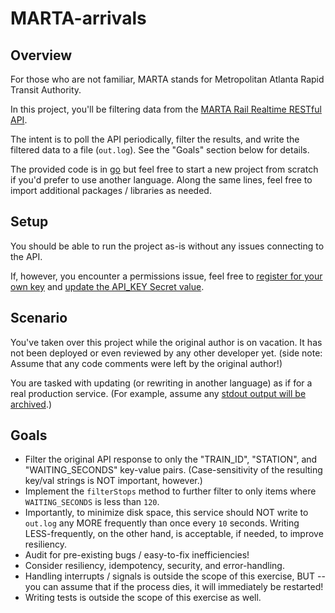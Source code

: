 # MARTA-arrivals

## Overview

For those who are not familiar, MARTA stands for Metropolitan Atlanta Rapid Transit Authority.

In this project, you'll be filtering data from the [MARTA Rail Realtime RESTful API](https://www.itsmarta.com/app-developer-resources.aspx).

The intent is to poll the API periodically, filter the results, and write the filtered data to a file (`out.log`). See the "Goals" section below for details.

The provided code is in [go](https://golang.org/) but feel free to start a new project from scratch if you'd prefer to use another language. Along the same lines, feel free to import additional packages / libraries as needed.

## Setup

You should be able to run the project as-is without any issues connecting to the API.

If, however, you encounter a permissions issue, feel free to [register for your own key](https://www.itsmarta.com/developer-reg-rtt.aspx) and [update the API_KEY Secret value](https://docs.replit.com/repls/secrets-environment-variables#secrets-environment-variables).

## Scenario
You've taken over this project while the original author is on vacation. It has not been deployed or even reviewed by any other developer yet. (side note: Assume that any code comments were left by the original author!)

You are tasked with updating (or rewriting in another language) as if for a real production service. (For example, assume any [stdout output will be archived](https://12factor.net/logs).)

## Goals
- Filter the original API response to only the "TRAIN_ID", "STATION", and "WAITING_SECONDS" key-value pairs. (Case-sensitivity of the resulting key/val strings is NOT important, however.)
- Implement the `filterStops` method to further filter to only items where `WAITING_SECONDS` is less than `120`.
- Importantly, to minimize disk space, this service should NOT write to `out.log` any MORE frequently than once every `10` seconds. Writing LESS-frequently, on the other hand, is acceptable, if needed, to improve resiliency.
- Audit for pre-existing bugs / easy-to-fix inefficiencies!
- Consider resiliency, idempotency, security, and error-handling.
- Handling interrupts / signals is outside the scope of this exercise, BUT -- you can assume that if the process dies, it will immediately be restarted!
- Writing tests is outside the scope of this exercise as well.
